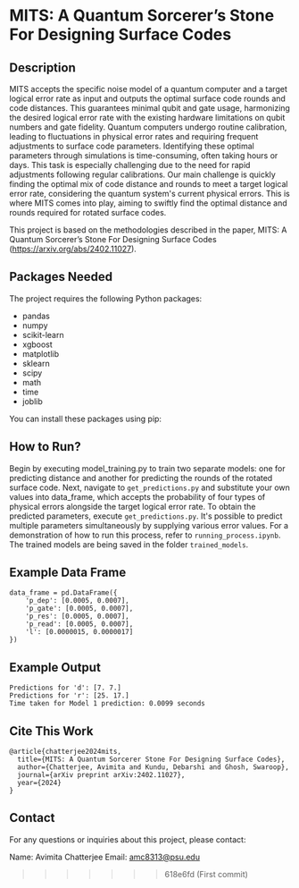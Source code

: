 # MITS: A Quantum Sorcerer’s Stone For Designing Surface Codes

## Description

MITS accepts the specific noise model of a quantum computer and a target logical error rate as input and outputs the optimal surface code rounds and code distances. This guarantees minimal qubit and gate usage, harmonizing the desired logical error rate with the existing hardware limitations on qubit numbers and gate fidelity. Quantum computers undergo routine calibration, leading to fluctuations in physical error rates and requiring frequent adjustments to surface code parameters. Identifying these optimal parameters through simulations is time-consuming, often taking hours or days. This task is especially challenging due to the need for rapid adjustments following regular calibrations. Our main challenge is quickly finding the optimal mix of code distance and rounds to meet a target logical error rate, considering the quantum system's current physical errors. This is where MITS comes into play, aiming to swiftly find the optimal distance and rounds required for rotated surface codes.

This project is based on the methodologies described in the paper, MITS: A Quantum Sorcerer’s Stone For Designing Surface Codes (https://arxiv.org/abs/2402.11027).

## Packages Needed

The project requires the following Python packages:

- pandas
- numpy
- scikit-learn
- xgboost
- matplotlib
- sklearn
- scipy
- math
- time
- joblib

You can install these packages using pip:

## How to Run?

Begin by executing model_training.py to train two separate models: one for predicting distance and another for predicting the rounds of the rotated surface code. Next, navigate to `get_predictions.py` and substitute your own values into data_frame, which accepts the probability of four types of physical errors alongside the target logical error rate. To obtain the predicted parameters, execute `get_predictions.py`. It's possible to predict multiple parameters simultaneously by supplying various error values. For a demonstration of how to run this process, refer to `running_process.ipynb`. The trained models are being saved in the folder `trained_models`.

## Example Data Frame

```
data_frame = pd.DataFrame({
    'p_dep': [0.0005, 0.0007],
    'p_gate': [0.0005, 0.0007],
    'p_res': [0.0005, 0.0007],
    'p_read': [0.0005, 0.0007],
    'l': [0.0000015, 0.0000017]
})
```

## Example Output

```
Predictions for 'd': [7. 7.]
Predictions for 'r': [25. 17.]
Time taken for Model 1 prediction: 0.0099 seconds
```

## Cite This Work

```
@article{chatterjee2024mits,
  title={MITS: A Quantum Sorcerer Stone For Designing Surface Codes},
  author={Chatterjee, Avimita and Kundu, Debarshi and Ghosh, Swaroop},
  journal={arXiv preprint arXiv:2402.11027},
  year={2024}
}
```

## Contact

For any questions or inquiries about this project, please contact:

Name: Avimita Chatterjee
Email: amc8313@psu.edu
>>>>>>> 618e6fd (First commit)

